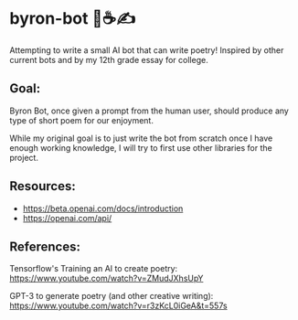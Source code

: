 # byron-bot 🤖☕️✍️
Attempting to write a small AI bot that can write poetry! Inspired by other current bots and by my 12th grade essay for college.

## Goal:
Byron Bot, once given a prompt from the human user, should produce any type of short poem for our enjoyment.

While my original goal is to just write the bot from scratch once I have enough working knowledge, I will try to first use other libraries for the project.

## Resources:
* https://beta.openai.com/docs/introduction
* https://openai.com/api/

## References:
Tensorflow's Training an AI to create poetry:
https://www.youtube.com/watch?v=ZMudJXhsUpY

GPT-3 to generate poetry (and other creative writing):
https://www.youtube.com/watch?v=r3zKcL0iGeA&t=557s
